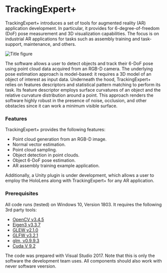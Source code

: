 # TrackingExpert+
TrackingExpert+ introduces a set of tools for augmented reality (AR) application development. In particular, it provides for 6-degree-of-freedom (DoF) pose measurement and 3D visualization capabilities. The focus is on industrial AR applications for tasks such as assembly training and task-support, maintenance, and others. 

![Title figure](https://github.com/rafael-radkowski/TrackingExpertPlus/blob/master/data/media/Tracking_expert_V1.png)

The software allows a user to detect objects and track their 6-DoF pose using point cloud data acquired from an RGB-D camera. The underlying pose estimation approach is model-based: it requires a 3D model of an object of interest as input data. Underneath the hood, TrackingExpert+ relies on features descriptors and statistical pattern matching to perform its task. Its feature descriptor employs surface curvatures of an object and the relative curvature distribution around a point. This approach renders the software highly robust in the presence of noise, occlusion, and other obstacles since it can work a minimum visible surface. 

### Features
TrackingExpert+ provides the following features:
 * Point cloud generation from an RGB-D image.
 * Normal vector estimation.
 * Point cloud sampling.
 * Object detection in point clouds.
 * Object 6-DoF pose estimation.
 * AR assembly training example application. 

Additionally, a Unity plugin is under development, which allows a user to employ the HoloLens along with TrackingExpert+ for any AR application.

### Prerequisites
All code runs (tested) on Windows 10, Version 1803.
It requires the following 3rd party tools:
 * [OpenCV v3.4.5](https://opencv.org)
 * [Eigen3 v3.3.7](http://eigen.tuxfamily.org)
 * [GLEW v2.1.0](http://glew.sourceforge.net)
 * [GLFW v3.2.1](https://www.glfw.org)
 * [glm, v0.9.9.3](https://glm.g-truc.net/0.9.9/index.html)
 * [Cuda V 9.2](https://developer.nvidia.com/cuda-92-download-archive)

The code was prepared with Visual Studio 2017. Note that this is only the software the development team uses. 
All components should also work with never software veersion.  
